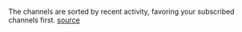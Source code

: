 The channels are sorted by recent activity, favoring your subscribed channels first.
[source](%grj55XZxFnuMf+UqeQaZHC2RXRQcck/Wzl1L1FeXP1o=.sha256)

